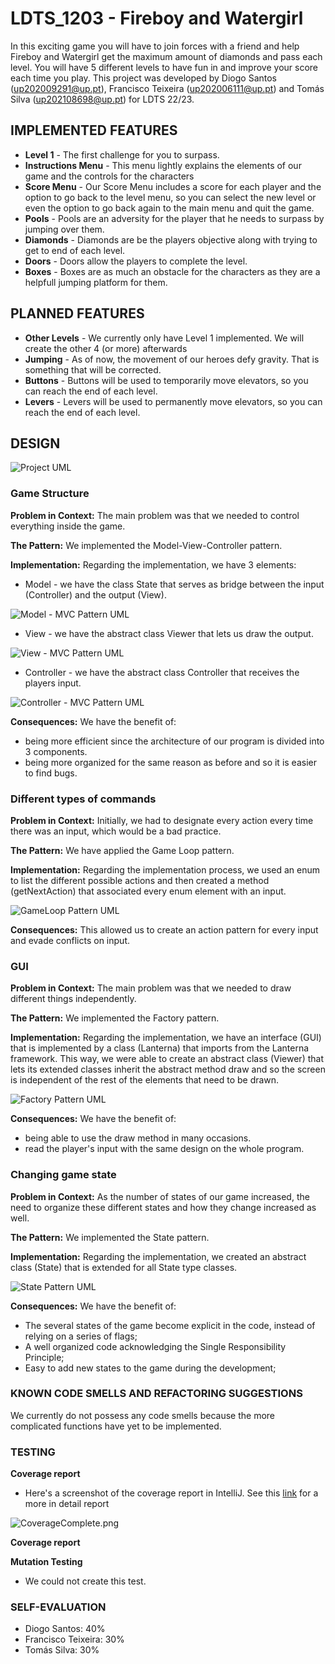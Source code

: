 # LDTS_1203 - Fireboy and Watergirl

In this exciting game you will have to join forces with a friend and help Fireboy and Watergirl get the maximum amount of diamonds and pass each level. 
You will have 5 different levels to have fun in and improve your score each time you play.
This project was developed by Diogo Santos (up202009291@up.pt), Francisco Teixeira (up202006111@up.pt) and Tomás Silva (up202108698@up.pt) for LDTS 22/23.

## IMPLEMENTED FEATURES

- **Level 1** - The first challenge for you to surpass.
- **Instructions Menu** - This menu lightly explains the elements of our game and the controls for the characters
- **Score Menu** - Our Score Menu includes a score for each player and the option to go back to the level menu, so you can select the new level or even the option to go back again to the main menu and quit the game.
- **Pools** - Pools are an adversity for the player that he needs to surpass by jumping over them.
- **Diamonds** - Diamonds are be the players objective along with trying to get to end of each level.
- **Doors** - Doors allow the players to complete the level.
- **Boxes** - Boxes are as much an obstacle for the characters as they are a helpfull jumping platform for them.

## PLANNED FEATURES

- **Other Levels** - We currently only have Level 1 implemented. We will create the other 4 (or more) afterwards
- **Jumping** - As of now, the movement of our heroes defy gravity. That is something that will be corrected.
- **Buttons** - Buttons will be used to temporarily move elevators, so you can reach the end of each level.
- **Levers** - Levers will be used to permanently move elevators, so you can reach the end of each level.

## DESIGN

![Project UML](../docs/UML_FB_WG.drawio.png)

### Game Structure

**Problem in Context:**
The main problem was that we needed to control everything inside the game.

**The Pattern:**
We implemented the Model-View-Controller pattern.

**Implementation:**
Regarding the implementation, we have 3 elements:

+ Model - we have the class State that serves as bridge between the input (Controller) and the output (View).

![Model - MVC Pattern UML](MVCPattern/M.png)

+ View - we have the abstract class Viewer that lets us draw the output.

![View - MVC Pattern UML](MVCPattern/V.png)

+ Controller - we have the abstract class Controller that receives the players input.

![Controller - MVC Pattern UML](MVCPattern/C.png)

**Consequences:**
We have the benefit of:

+ being more efficient since the architecture of our program is divided into 3 components.
+ being more organized for the same reason as before and so it is easier to find bugs.

### Different types of commands

**Problem in Context:**
Initially, we had to designate every action every time there was an input, which would be a bad practice.

**The Pattern:**
We have applied the Game Loop pattern.

**Implementation:**
Regarding the implementation process, we used an enum to list the different possible actions and then created a method (getNextAction) that associated every enum element with an input.

![GameLoop Pattern UML](GameLoopPattern/GameLoop.png)

**Consequences:**
This allowed us to create an action pattern for every input and evade conflicts on input.

### GUI
**Problem in Context:**
The main problem was that we needed to draw different things independently.

**The Pattern:**
We implemented the Factory pattern.

**Implementation:**
Regarding the implementation, we have an interface (GUI) that is implemented by a class (Lanterna) that imports from the Lanterna framework. This way, we were able to create an abstract class (Viewer) that lets its extended classes inherit the abstract method draw and so the screen is independent of the rest of the elements that need to be drawn.

![Factory Pattern UML](FactoryPattern/Factory.png)

**Consequences:**
We have the benefit of:

+ being able to use the draw method in many occasions.
+ read the player's input with the same design on the whole program.

### Changing game state
**Problem in Context:**
As the number of states of our game increased, the need to organize these different states and how they change increased as well.

**The Pattern:**
We implemented the State pattern.

**Implementation:**
Regarding the implementation, we created an abstract class (State) that is extended for all State type classes.

![State Pattern UML](StatePattern/State.png)

**Consequences:**
We have the benefit of:

+ The several states of the game become explicit in the code, instead of relying on a series of flags;
+ A well organized code acknowledging the Single Responsibility Principle;
+ Easy to add new states to the game during the development;

### KNOWN CODE SMELLS AND REFACTORING SUGGESTIONS
We currently do not possess any code smells because the more complicated functions have yet to be implemented.

### TESTING

**Coverage report**

- Here's a screenshot of the coverage report in IntelliJ. See this [link](http://localhost:63342/project-l12gr03/docs/Tests/htmlReport/index.html?_ijt=n5u3jjtishba0ebn0p78dpakr5&_ij_reload=RELOAD_ON_SAVE) for a more in detail report

![CoverageComplete.png](Tests/CoverageComplete.png)

**Coverage report**

**Mutation Testing**
- We could not create this test.

### SELF-EVALUATION

- Diogo Santos: 40%
- Francisco Teixeira: 30%
- Tomás Silva: 30%
